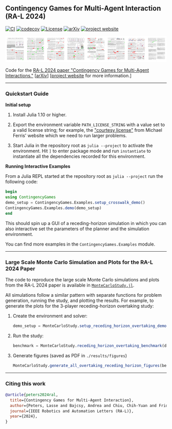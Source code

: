 ## Contingency Games for Multi-Agent Interaction (RA-L 2024)

[![CI](https://github.com/lassepe/peters2024ral-code/actions/workflows/ci.yml/badge.svg)](https://github.com/lassepe/peters2024ral-code/actions/workflows/ci.yml)
[![codecov](https://codecov.io/gh/lassepe/peters2024ral-code/graph/badge.svg?token=lFK1A8hj56)](https://codecov.io/gh/lassepe/peters2024ral-code)
[![License](https://img.shields.io/badge/license-MIT-blue)](https://opensource.org/licenses/MIT)
[![arXiv](https://img.shields.io/badge/arXiv-2304.05483-b31b1b.svg)](https://arxiv.org/abs/2304.05483)
[![project website](https://img.shields.io/badge/project-website-purple.svg)](https://lasse-peters.net/pub/contingency-games)


[![teaser](./media/teaser.png)](https://ieeexplore.ieee.org/stamp/stamp.jsp?arnumber=10400882)

Code for the [RA-L 2024 paper "Contingency Games for Multi-Agent Interactions."]( https://ieeexplore.ieee.org/stamp/stamp.jsp?arnumber=10400882) [[arXiv](https://arxiv.org/abs/2304.05483)] [[project website](https://lasse-peters.net/pub/contingency-games) for more information.]

---

### Quickstart Guide

**Initial setup**

1. Install Julia 1.10 or higher.

2. Export the environment variable `PATH_LICENSE_STRING` with a value set to a valid license string; for example, the ["courtesy license"](https://pages.cs.wisc.edu/~ferris/path/LICENSE) from Michael Ferris' website which we need to run larger problems.

3. Start Julia in the repository root as `julia --project` to activate the environment. Hit `]` to enter package mode and run `instantiate` to instantiate all the dependencies recorded for this environment.

**Running Interactive Examples**

From a Julia REPL started at the repository root as `julia --project` run the following code:

```julia
begin
using ContingencyGames
demo_setup = ContingencyGames.Examples.setup_crosswalk_demo()
ContingencyGames.Examples.demo(demo_setup)
end
```

This should spin up a GUI of a receding-horizon simulation in which you can also interactive set the parameters of the planner and the simulation environment.

You can find more examples in the `ContingencyGames.Examples` module.

---

### Large Scale Monte Carlo Simulation and Plots for the RA-L 2024 Paper

The code to reproduce the large scale Monte Carlo simulations and plots from the RA-L 2024 paper is available in [`MonteCarloStudy.jl`](/MonteCarloStudy.jl).

All simulations follow a similar pattern with separate functions for problem generation, running the study, and plotting the results. For example, to generate the plots for the 3-player receding-horizon overtaking study:

1. Create the environment and solver:
    ```julia
    demo_setup = MonteCarloStudy.setup_receding_horizon_overtaking_demo()
    ```
2. Run the study:
    ```julia
    benchmark = MonteCarloStudy.receding_horizon_overtaking_benchmark(demo_setup)
    ```
3. Generate figures (saved as PDF in `./results/figures`)
    ```julia
    MonteCarloStudy.generate_all_overtaking_receding_horizon_figures(benchmark)
    ```

---

### Citing this work


```bibtex
@article{peters2024ral,
  title={Contingency Games for Multi-Agent Interaction},
  author={Peters, Lasse and Bajcsy, Andrea and Chiu, Chih-Yuan and Fridovich-Keil, David and Laine, Forrest and Ferranti, Laura and Alonso-Mora, Javier},
  journal={IEEE Robotics and Automation Letters (RA-L)},
  year={2024},
}
```
